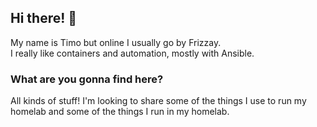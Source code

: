 ## **Hi there!** 👋

My name is Timo but online I usually go by Frizzay.\
I really like containers and automation, mostly with Ansible.

### What are you gonna find here?

All kinds of stuff! I'm looking to share some of the things I use to run my homelab and some of the things I run in my homelab.
